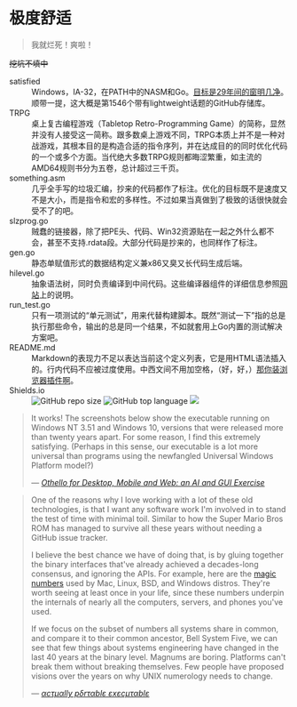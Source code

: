 极度舒适
========

> 我就烂死！爽啦！

~~挖坑不填中~~

<dl>
	<dt>satisfied</dt>
	<dd>Windows，IA-32，在PATH中的NASM和Go。<a href="https://winworldpc.com/product/windows-nt-3x/31">目标是29年间的窗明几净</a>。顺带一提，这大概是第1546个带有lightweight话题的GitHub存储库。</dd>
	<dt>TRPG</dt>
	<dd>桌上复古编程游戏（Tabletop Retro-Programming Game）的简称，显然并没有人接受这一简称。跟多数桌上游戏不同，TRPG本质上并不是一种对战游戏，其根本目的是构造合适的指令序列，并在达成目的的同时优化代码的一个或多个方面。当代绝大多数TRPG规则都晦涩繁重，如主流的AMD64规则书分为五卷，总计超过三千页。</dd>
	<dt>something.asm</dt>
	<dd>几乎全手写的垃圾汇编，抄来的代码都作了标注。优化的目标既不是速度又不是大小，而是指令和宏的多样性。不过如果当真做到了极致的话很快就会受不了的吧。</dd>
	<dt>slzprog.go</dt>
	<dd>贼蠢的链接器，除了把PE头、代码、Win32资源贴在一起之外什么都不会，甚至不支持.rdata段。大部分代码是抄来的，也同样作了标注。</dd>
	<dt>gen.go</dt>
	<dd>静态单赋值形式的数据结构定义兼x86又臭又长代码生成后端。</dd>
	<dt>hilevel.go</dt>
	<dd>抽象语法树，同时负责编译到中间代码。这些编译器组件的详细信息参照<a href="https://satgo1546.github.io/satisfied/">网站</a>上的说明。</dd>
	<dt>run_test.go</dt>
	<dd>只有一项测试的“单元测试”，用来代替构建脚本。既然“测试一下”指的总是执行那些命令，输出的总是同一个结果，不如就套用上Go内置的测试解决方案吧。</dd>
	<dt>README.md</dt>
	<dd>Markdown的表现力不足以表达当前这个定义列表，它是用HTML语法插入的。行内代码不应被过度使用。中西文间不用加空格，（好，好，）<a href="https://chrome.google.com/webstore/detail/%E7%82%BA%E4%BB%80%E9%BA%BC%E4%BD%A0%E5%80%91%E5%B0%B1%E6%98%AF%E4%B8%8D%E8%83%BD%E5%8A%A0%E5%80%8B%E7%A9%BA%E6%A0%BC%E5%91%A2%EF%BC%9F/paphcfdffjnbcgkokihcdjliihicmbpd">那你装浏览器插件啊</a>。</dd>
	<dt>Shields.io</dt>
	<dd>
		<img alt="GitHub repo size" src="https://img.shields.io/github/repo-size/satgo1546/satisfied?color=green&logo=git&style=plastic">
		<img alt="GitHub top language" src="https://img.shields.io/github/languages/top/satgo1546/satisfied?style=plastic">
		<img src="https://img.shields.io/badge/platform-windows-lightgrey?logo=windows95&style=plastic">
	</dd>
</dl>

> It works! The screenshots below show the executable running on Windows NT 3.51 and Windows 10, versions that were released more than twenty years apart. For some reason, I find this extremely satisfying. (Perhaps in this sense, our executable is a lot more universal than programs using the newfangled Universal Windows Platform model?)
>
> — [*Othello for Desktop, Mobile and Web: an AI and GUI Exercise*](https://www.hanshq.net/othello.html)

> One of the reasons why I love working with a lot of these old technologies, is that I want any software work I'm involved in to stand the test of time with minimal toil. Similar to how the Super Mario Bros ROM has managed to survive all these years without needing a GitHub issue tracker.
>
> I believe the best chance we have of doing that, is by gluing together the binary interfaces that've already achieved a decades-long consensus, and ignoring the APIs. For example, here are the [magic numbers](https://github.com/jart/cosmopolitan/blob/1.0/libc/sysv/consts.sh) used by Mac, Linux, BSD, and Windows distros. They're worth seeing at least once in your life, since these numbers underpin the internals of nearly all the computers, servers, and phones you've used.
>
> If we focus on the subset of numbers all systems share in common, and compare it to their common ancestor, Bell System Five, we can see that few things about systems engineering have changed in the last 40 years at the binary level. Magnums are boring. Platforms can't break them without breaking themselves. Few people have proposed visions over the years on why UNIX numerology needs to change.
>
> — [*αcτµαlly pδrταblε εxεcµταblε*](https://justine.lol/ape.html)
